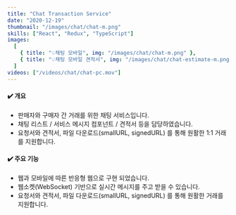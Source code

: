 ```yaml
---
title: "Chat Transaction Service"
date: "2020-12-19"
thumbnail: "/images/chat/chat-m.png"
skills: ["React", "Redux", "TypeScript"]
images:
  [
    { title: "💡채팅 모바일", img: "/images/chat/chat-m.png" },
    { title: "💡채팅 모바일 견적서", img: "/images/chat/chat-estimate-m.png" },
  ]
videos: ["/videos/chat/chat-pc.mov"]
---
```


#### **✔️ 개요**

- 판매자와 구매자 간 거래를 위한 채팅 서비스입니다.
- 채팅 리스트 / 서비스 메시지 컴포넌트 / 견적서 등을 담당하였습니다.
- 요청서와 견적서, 파일 다운로드(smallURL, signedURL) 를 통해 원활한 1:1 거래를 지원합니다.

#### **✔️ 주요 기능**

- 웹과 모바일에 따른 반응형 웹으로 구현 되었습니다.
- 웹소켓(WebSocket) 기반으로 실시간 메시지를 주고 받을 수 있습니다.
- 요청서와 견적서, 파일 다운로드(smallURL, signedURL) 를 통해 원활한 거래를 지원합니다.
